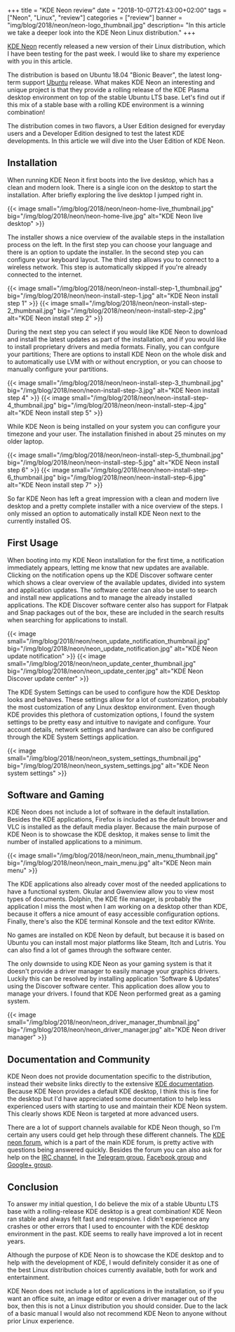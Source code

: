 +++
title = "KDE Neon review"
date = "2018-10-07T21:43:00+02:00"
tags = ["Neon", "Linux", "review"]
categories = ["review"]
banner = "img/blog/2018/neon/neon-logo_thumbnail.jpg" 
description= "In this article we take a deeper look into the KDE Neon Linux distribution."
+++

[KDE Neon](https://neon.kde.org/) recently released a new version of their Linux distribution, which I have been testing for the past week. I would like to share my experience with you in this article. 

The distribution is based on Ubuntu 18.04 "Bionic Beaver", the latest long-term support [Ubuntu](https://www.ubuntu.com/) release. What makes KDE Neon an interesting and unique project is that they provide a rolling release of the KDE Plasma desktop environment on top of the stable Ubuntu LTS base. Let's find out if this mix of a stable base with a rolling KDE environment is a winning combination!

<!--more-->

The distribution comes in two flavors, a User Edition designed for everyday users and a Developer Edition designed to test the latest KDE developments. In this article we will dive into the User Edition of KDE Neon.

## Installation

When running KDE Neon it first boots into the live desktop, which has a clean and modern look. There is a single icon on the desktop to start the installation. After briefly exploring the live desktop I jumped right in.

{{< image small="/img/blog/2018/neon/neon-home-live_thumbnail.jpg" big="/img/blog/2018/neon/neon-home-live.jpg" alt="KDE Neon live desktop" >}}

The installer shows a nice overview of the available steps in the installation process on the left. In the first step you can choose your language and there is an option to update the installer. In the second step you can configure your keyboard layout. The third step allows you to connect to a wireless network. This step is automatically skipped if you're already connected to the internet. 

{{< image small="/img/blog/2018/neon/neon-install-step-1_thumbnail.jpg" big="/img/blog/2018/neon/neon-install-step-1.jpg" alt="KDE Neon install step 1" >}}
{{< image small="/img/blog/2018/neon/neon-install-step-2_thumbnail.jpg" big="/img/blog/2018/neon/neon-install-step-2.jpg" alt="KDE Neon install step 2" >}}

During the next step you can select if you would like KDE Neon to download and install the latest updates as part of the installation, and if you would like to install proprietary drivers and media formats. Finally, you can confgure your partitions; There are options to install KDE Neon on the whole disk and to automatically use LVM with or without encryption, or you can choose to manually configure your partitions.

{{< image small="/img/blog/2018/neon/neon-install-step-3_thumbnail.jpg" big="/img/blog/2018/neon/neon-install-step-3.jpg" alt="KDE Neon install step 4" >}}
{{< image small="/img/blog/2018/neon/neon-install-step-4_thumbnail.jpg" big="/img/blog/2018/neon/neon-install-step-4.jpg" alt="KDE Neon install step 5" >}}

While KDE Neon is being installed on your system you can configure your timezone and your user. The installation finished in about 25 minutes on my older laptop.

{{< image small="/img/blog/2018/neon/neon-install-step-5_thumbnail.jpg" big="/img/blog/2018/neon/neon-install-step-5.jpg" alt="KDE Neon install step 6" >}}
{{< image small="/img/blog/2018/neon/neon-install-step-6_thumbnail.jpg" big="/img/blog/2018/neon/neon-install-step-6.jpg" alt="KDE Neon install step 7" >}}

So far KDE Neon has left a great impression with a clean and modern live desktop and a pretty complete installer with a nice overview of the steps. I only missed an option to automatically install KDE Neon next to the currently installed OS.  

## First Usage

When booting into my KDE Neon installation for the first time, a notification immediately appears, letting me know that new updates are available. Clicking on the notification opens up the KDE Discover software center which shows a clear overview of the available updates, divided into system and application updates. The software center can also be user to search and install new applications and to manage the already installed applications. The KDE Discover software center also has support for Flatpak and Snap packages out of the box, these are included in the search results when searching for applications to install.

{{< image small="/img/blog/2018/neon/neon_update_notification_thumbnail.jpg" big="/img/blog/2018/neon/neon_update_notification.jpg" alt="KDE Neon update notification" >}}
{{< image small="/img/blog/2018/neon/neon_update_center_thumbnail.jpg" big="/img/blog/2018/neon/neon_update_center.jpg" alt="KDE Neon Discover update center" >}}

The KDE System Settings can be used to configure how the KDE Desktop looks and behaves. These settings allow for a lot of customization, probably the most customization of any Linux desktop environment. Even though KDE provides this plethora of customization options, I found the system settings to be pretty easy and intuitive to navigate and configure. Your account details, network settings and hardware can also be configured through the KDE System Settings application.

{{< image small="/img/blog/2018/neon/neon_system_settings_thumbnail.jpg" big="/img/blog/2018/neon/neon_system_settings.jpg" alt="KDE Neon system settings" >}}

## Software and Gaming

KDE Neon does not include a lot of software in the default installation. Besides the KDE applications, Firefox is included as the default browser and VLC is installed as the default media player. Because the main purpose of KDE Neon is to showcase the KDE desktop, it makes sense to limit the number of installed applications to a minimum. 

{{< image small="/img/blog/2018/neon/neon_main_menu_thumbnail.jpg" big="/img/blog/2018/neon/neon_main_menu.jpg" alt="KDE Neon main menu" >}}

The KDE applications also already cover most of the needed applications to have a functional system. Okular and Gwenview allow you to view most types of documents. Dolphin, the KDE file manager, is probably the application I miss the most when I am working on a desktop other than KDE, because it offers a nice amount of easy accessible configuration options. Finally, there's also the KDE terminal Konsole and the text editor KWrite.

No games are installed on KDE Neon by default, but because it is based on Ubuntu you can install most major platforms like Steam, Itch and Lutris. You can also find a lot of games through the software center. 

The only downside to using KDE Neon as your gaming system is that it doesn't provide a driver manager to easily manage your graphics drivers. Luckily this can be resolved by installing application 'Software & Updates' using the Discover software center. This application does allow you to manage your drivers. I found that KDE Neon performed great as a gaming system. 

{{< image small="/img/blog/2018/neon/neon_driver_manager_thumbnail.jpg" big="/img/blog/2018/neon/neon_driver_manager.jpg" alt="KDE Neon driver manager" >}}

## Documentation and Community

KDE Neon does not provide documentation specific to the distribution, instead their website links directly to the extensive [KDE documentation](https://docs.kde.org/). Because KDE Neon provides a default KDE desktop, I think this is fine for the desktop but I'd have appreciated some documentation to help less experienced users with starting to use and maintain their KDE Neon system. This clearly shows KDE Neon is targeted at more advanced users. 

There are a lot of support channels available for KDE Neon though, so I'm certain any users could get help through these different channels. The [KDE neon forum](https://forum.kde.org/viewforum.php?f=309), which is a part of the main KDE forum, is pretty active with questions being answered quickly. Besides the forum you can also ask for help on the [IRC channel](irc://irc.freenode.net/#kde-neon), in the [Telegram group](https://telegram.me/kdeneon), [Facebook group](https://www.facebook.com/groups/931803210238672/) and [Google+ group](https://plus.google.com/communities/105101838887387505413).

## Conclusion

To answer my initial question, I do believe the mix of a stable Ubuntu LTS base with a rolling-release KDE desktop is a great combination! KDE Neon ran stable and always felt fast and responsive. I didn't experience any crashes or other errors that I used to encounter with the KDE desktop environment in the past. KDE seems to really have improved a lot in recent years. 

Although the purpose of KDE Neon is to showcase the KDE desktop and to help with the development of KDE, I would definitely consider it as one of the best Linux distribution choices currently available, both for work and entertainment. 

KDE Neon does not include a lot of applications in the installation, so if you want an office suite, an image editor or even a driver manager out of the box, then this is not a Linux distribution you should consider. Due to the lack of a basic manual I would also not recommend KDE Neon to anyone without prior Linux experience.